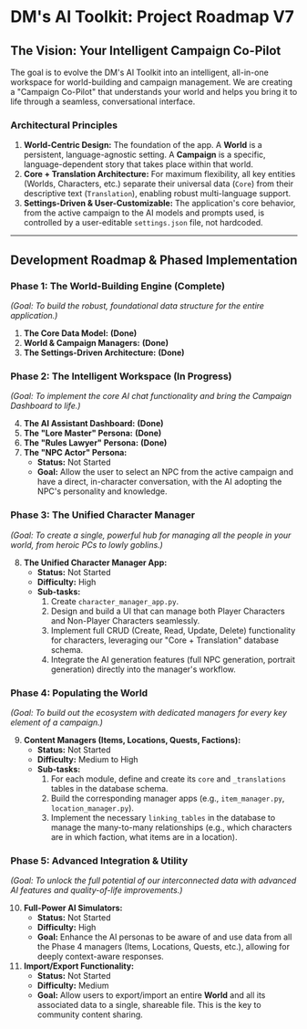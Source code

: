 # DM's AI Toolkit: Project Roadmap V7

## The Vision: Your Intelligent Campaign Co-Pilot

The goal is to evolve the DM's AI Toolkit into an intelligent, all-in-one workspace for world-building and campaign management. We are creating a "Campaign Co-Pilot" that understands your world and helps you bring it to life through a seamless, conversational interface.

### Architectural Principles

1.  **World-Centric Design:** The foundation of the app. A **World** is a persistent, language-agnostic setting. A **Campaign** is a specific, language-dependent story that takes place within that world.
2.  **Core + Translation Architecture:** For maximum flexibility, all key entities (Worlds, Characters, etc.) separate their universal data (`Core`) from their descriptive text (`Translation`), enabling robust multi-language support.
3.  **Settings-Driven & User-Customizable:** The application's core behavior, from the active campaign to the AI models and prompts used, is controlled by a user-editable `settings.json` file, not hardcoded.

---

## Development Roadmap & Phased Implementation

### Phase 1: The World-Building Engine (Complete)

*(Goal: To build the robust, foundational data structure for the entire application.)*

1.  **The Core Data Model:** **(Done)**
2.  **World & Campaign Managers:** **(Done)**
3.  **The Settings-Driven Architecture:** **(Done)**

### Phase 2: The Intelligent Workspace (In Progress)

*(Goal: To implement the core AI chat functionality and bring the Campaign Dashboard to life.)*

4.  **The AI Assistant Dashboard:** **(Done)**
5.  **The "Lore Master" Persona:** **(Done)**
6.  **The "Rules Lawyer" Persona:** **(Done)**
7.  **The "NPC Actor" Persona:**
    * **Status:** Not Started
    * **Goal:** Allow the user to select an NPC from the active campaign and have a direct, in-character conversation, with the AI adopting the NPC's personality and knowledge.

### Phase 3: The Unified Character Manager

*(Goal: To create a single, powerful hub for managing all the people in your world, from heroic PCs to lowly goblins.)*

8.  **The Unified Character Manager App:**
    * **Status:** Not Started
    * **Difficulty:** High
    * **Sub-tasks:**
        1.  Create `character_manager_app.py`.
        2.  Design and build a UI that can manage both Player Characters and Non-Player Characters seamlessly.
        3.  Implement full CRUD (Create, Read, Update, Delete) functionality for characters, leveraging our "Core + Translation" database schema.
        4.  Integrate the AI generation features (full NPC generation, portrait generation) directly into the manager's workflow.

### Phase 4: Populating the World

*(Goal: To build out the ecosystem with dedicated managers for every key element of a campaign.)*

9.  **Content Managers (Items, Locations, Quests, Factions):**
    * **Status:** Not Started
    * **Difficulty:** Medium to High
    * **Sub-tasks:**
        1.  For each module, define and create its `core` and `_translations` tables in the database schema.
        2.  Build the corresponding manager apps (e.g., `item_manager.py`, `location_manager.py`).
        3.  Implement the necessary `linking_tables` in the database to manage the many-to-many relationships (e.g., which characters are in which faction, what items are in a location).

### Phase 5: Advanced Integration & Utility

*(Goal: To unlock the full potential of our interconnected data with advanced AI features and quality-of-life improvements.)*

10. **Full-Power AI Simulators:**
    * **Status:** Not Started
    * **Difficulty:** High
    * **Goal:** Enhance the AI personas to be aware of and use data from all the Phase 4 managers (Items, Locations, Quests, etc.), allowing for deeply context-aware responses.
11. **Import/Export Functionality:**
    * **Status:** Not Started
    * **Difficulty:** Medium
    * **Goal:** Allow users to export/import an entire **World** and all its associated data to a single, shareable file. This is the key to community content sharing.